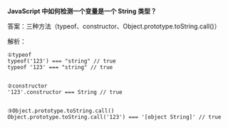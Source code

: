 **JavaScript 中如何检测一个变量是一个 String 类型？**

答案：三种方法（typeof、constructor、Object.prototype.toString.call()）

解析：

```
①typeof
typeof('123') === "string" // true
typeof '123' === "string" // true


②constructor
'123'.constructor === String // true


③Object.prototype.toString.call()
Object.prototype.toString.call('123') === '[object String]' // true
```

